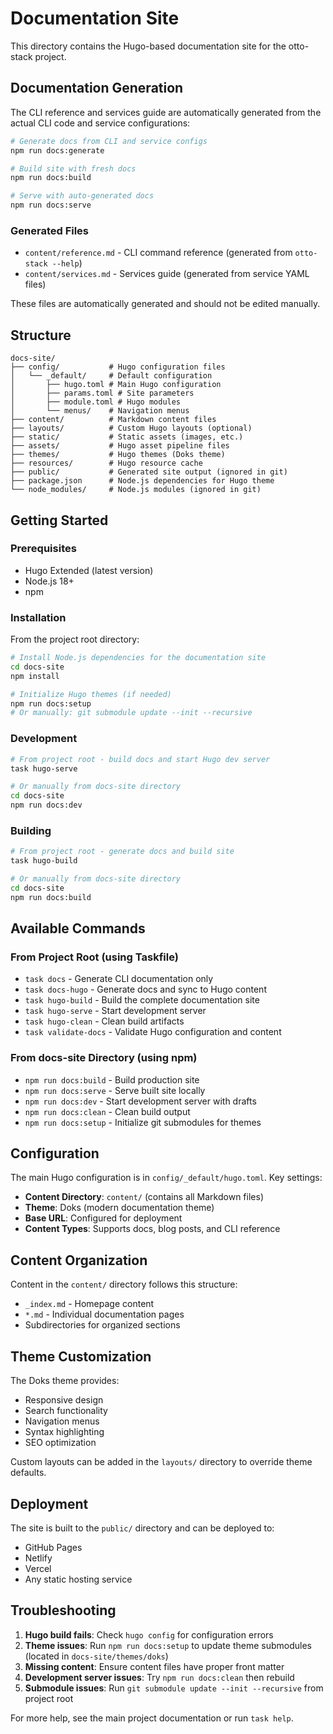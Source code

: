 # Documentation Site

This directory contains the Hugo-based documentation site for the otto-stack project.

## Documentation Generation

The CLI reference and services guide are automatically generated from the actual CLI code and service configurations:

```bash
# Generate docs from CLI and service configs
npm run docs:generate

# Build site with fresh docs
npm run docs:build

# Serve with auto-generated docs
npm run docs:serve
```

### Generated Files

- `content/reference.md` - CLI command reference (generated from `otto-stack --help`)
- `content/services.md` - Services guide (generated from service YAML files)

These files are automatically generated and should not be edited manually.

## Structure

```
docs-site/
├── config/           # Hugo configuration files
│   └── _default/     # Default configuration
│       ├── hugo.toml # Main Hugo configuration
│       ├── params.toml # Site parameters
│       ├── module.toml # Hugo modules
│       └── menus/    # Navigation menus
├── content/          # Markdown content files
├── layouts/          # Custom Hugo layouts (optional)
├── static/           # Static assets (images, etc.)
├── assets/           # Hugo asset pipeline files
├── themes/           # Hugo themes (Doks theme)
├── resources/        # Hugo resource cache
├── public/           # Generated site output (ignored in git)
├── package.json      # Node.js dependencies for Hugo theme
└── node_modules/     # Node.js modules (ignored in git)
```

## Getting Started

### Prerequisites

- Hugo Extended (latest version)
- Node.js 18+
- npm

### Installation

From the project root directory:

```bash
# Install Node.js dependencies for the documentation site
cd docs-site
npm install

# Initialize Hugo themes (if needed)
npm run docs:setup
# Or manually: git submodule update --init --recursive
```

### Development

```bash
# From project root - build docs and start Hugo dev server
task hugo-serve

# Or manually from docs-site directory
cd docs-site
npm run docs:dev
```

### Building

```bash
# From project root - generate docs and build site
task hugo-build

# Or manually from docs-site directory
cd docs-site
npm run docs:build
```

## Available Commands

### From Project Root (using Taskfile)

- `task docs` - Generate CLI documentation only
- `task docs-hugo` - Generate docs and sync to Hugo content
- `task hugo-build` - Build the complete documentation site
- `task hugo-serve` - Start development server
- `task hugo-clean` - Clean build artifacts
- `task validate-docs` - Validate Hugo configuration and content

### From docs-site Directory (using npm)

- `npm run docs:build` - Build production site
- `npm run docs:serve` - Serve built site locally
- `npm run docs:dev` - Start development server with drafts
- `npm run docs:clean` - Clean build output
- `npm run docs:setup` - Initialize git submodules for themes

## Configuration

The main Hugo configuration is in `config/_default/hugo.toml`. Key settings:

- **Content Directory**: `content/` (contains all Markdown files)
- **Theme**: Doks (modern documentation theme)
- **Base URL**: Configured for deployment
- **Content Types**: Supports docs, blog posts, and CLI reference

## Content Organization

Content in the `content/` directory follows this structure:

- `_index.md` - Homepage content
- `*.md` - Individual documentation pages
- Subdirectories for organized sections

## Theme Customization

The Doks theme provides:

- Responsive design
- Search functionality
- Navigation menus
- Syntax highlighting
- SEO optimization

Custom layouts can be added in the `layouts/` directory to override theme defaults.

## Deployment

The site is built to the `public/` directory and can be deployed to:

- GitHub Pages
- Netlify
- Vercel
- Any static hosting service

## Troubleshooting

1. **Hugo build fails**: Check `hugo config` for configuration errors
2. **Theme issues**: Run `npm run docs:setup` to update theme submodules (located in `docs-site/themes/doks`)
3. **Missing content**: Ensure content files have proper front matter
4. **Development server issues**: Try `npm run docs:clean` then rebuild
5. **Submodule issues**: Run `git submodule update --init --recursive` from project root

For more help, see the main project documentation or run `task help`.
